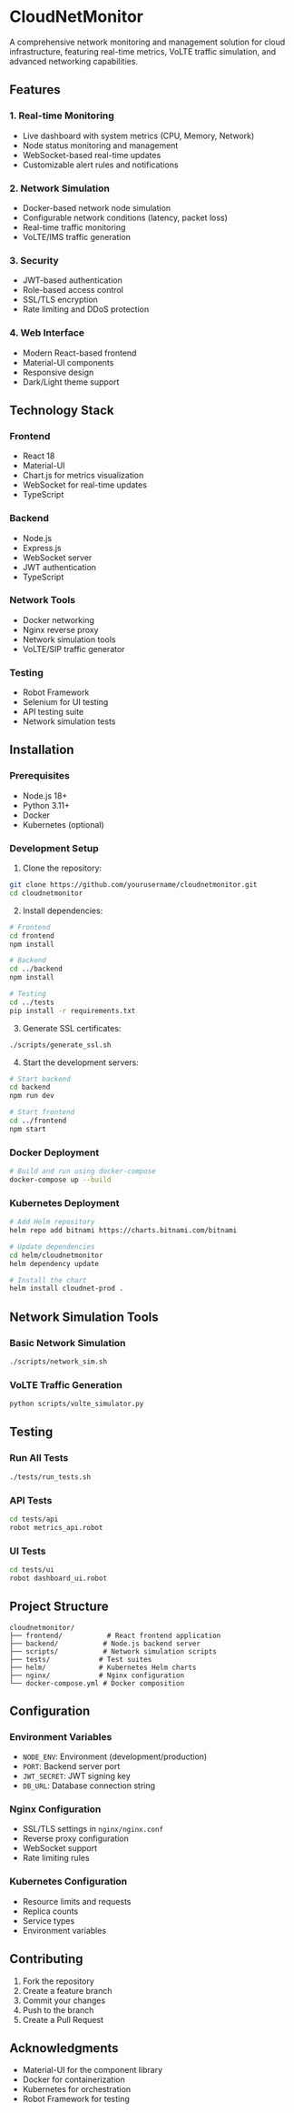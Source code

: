 # CloudNetMonitor

A comprehensive network monitoring and management solution for cloud infrastructure, featuring real-time metrics, VoLTE traffic simulation, and advanced networking capabilities.

## Features

### 1. Real-time Monitoring
- Live dashboard with system metrics (CPU, Memory, Network)
- Node status monitoring and management
- WebSocket-based real-time updates
- Customizable alert rules and notifications

### 2. Network Simulation
- Docker-based network node simulation
- Configurable network conditions (latency, packet loss)
- Real-time traffic monitoring
- VoLTE/IMS traffic generation

### 3. Security
- JWT-based authentication
- Role-based access control
- SSL/TLS encryption
- Rate limiting and DDoS protection

### 4. Web Interface
- Modern React-based frontend
- Material-UI components
- Responsive design
- Dark/Light theme support

## Technology Stack

### Frontend
- React 18
- Material-UI
- Chart.js for metrics visualization
- WebSocket for real-time updates
- TypeScript

### Backend
- Node.js
- Express.js
- WebSocket server
- JWT authentication
- TypeScript

### Network Tools
- Docker networking
- Nginx reverse proxy
- Network simulation tools
- VoLTE/SIP traffic generator

### Testing
- Robot Framework
- Selenium for UI testing
- API testing suite
- Network simulation tests

## Installation

### Prerequisites
- Node.js 18+
- Python 3.11+
- Docker
- Kubernetes (optional)

### Development Setup
1. Clone the repository:
```bash
git clone https://github.com/yourusername/cloudnetmonitor.git
cd cloudnetmonitor
```

2. Install dependencies:
```bash
# Frontend
cd frontend
npm install

# Backend
cd ../backend
npm install

# Testing
cd ../tests
pip install -r requirements.txt
```

3. Generate SSL certificates:
```bash
./scripts/generate_ssl.sh
```

4. Start the development servers:
```bash
# Start backend
cd backend
npm run dev

# Start frontend
cd ../frontend
npm start
```

### Docker Deployment
```bash
# Build and run using docker-compose
docker-compose up --build
```

### Kubernetes Deployment
```bash
# Add Helm repository
helm repo add bitnami https://charts.bitnami.com/bitnami

# Update dependencies
cd helm/cloudnetmonitor
helm dependency update

# Install the chart
helm install cloudnet-prod .
```

## Network Simulation Tools

### Basic Network Simulation
```bash
./scripts/network_sim.sh
```

### VoLTE Traffic Generation
```bash
python scripts/volte_simulator.py
```

## Testing

### Run All Tests
```bash
./tests/run_tests.sh
```

### API Tests
```bash
cd tests/api
robot metrics_api.robot
```

### UI Tests
```bash
cd tests/ui
robot dashboard_ui.robot
```

## Project Structure
```
cloudnetmonitor/
├── frontend/           # React frontend application
├── backend/           # Node.js backend server
├── scripts/           # Network simulation scripts
├── tests/            # Test suites
├── helm/             # Kubernetes Helm charts
├── nginx/            # Nginx configuration
└── docker-compose.yml # Docker composition
```

## Configuration

### Environment Variables
- `NODE_ENV`: Environment (development/production)
- `PORT`: Backend server port
- `JWT_SECRET`: JWT signing key
- `DB_URL`: Database connection string

### Nginx Configuration
- SSL/TLS settings in `nginx/nginx.conf`
- Reverse proxy configuration
- WebSocket support
- Rate limiting rules

### Kubernetes Configuration
- Resource limits and requests
- Replica counts
- Service types
- Environment variables

## Contributing
1. Fork the repository
2. Create a feature branch
3. Commit your changes
4. Push to the branch
5. Create a Pull Request

## Acknowledgments
- Material-UI for the component library
- Docker for containerization
- Kubernetes for orchestration
- Robot Framework for testing
